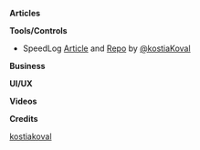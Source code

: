**Articles**

**Tools/Controls**

* SpeedLog [Article](https://medium.com/@kostiakoval/swift-log-devil-or-why-println-is-dangerous-46390453353d) and [Repo](https://github.com/kostiakoval/SpeedLog) by [@kostiaKoval](https://twitter.com/kostiaKoval)

**Business**


**UI/UX**


**Videos**

**Credits**

[kostiakoval](https://github.com/kostiakoval)
